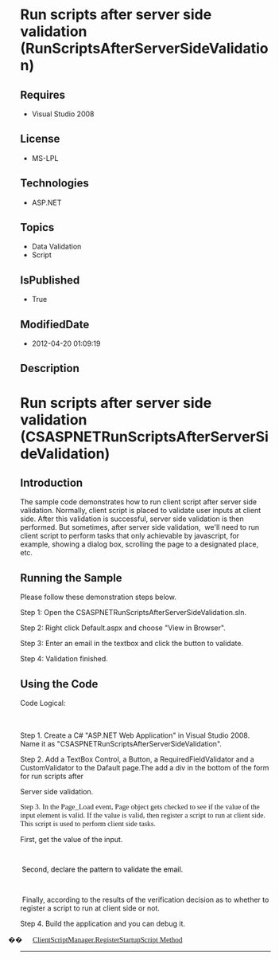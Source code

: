 # Run scripts after server side validation (RunScriptsAfterServerSideValidation)
## Requires
* Visual Studio 2008
## License
* MS-LPL
## Technologies
* ASP.NET
## Topics
* Data Validation
* Script
## IsPublished
* True
## ModifiedDate
* 2012-04-20 01:09:19
## Description

<h1><span style="">Run scripts after server side validation </span>(<span style="">CSASPNETRunScriptsAfterServerSideValidation</span>)</h1>
<h2>Introduction </h2>
<p class="MsoNormal"><span style="">The sample code demonstrates how to run client script after server side validation. Normall<span id="ms-rterangepaste-start"></span>y, client script is placed to validate user inputs at client side. After this validation
 is successful, server side validation is then performed. But sometimes, after server side validation, &#8203; we'll need to run client script to perform tasks that only achievable by javascript, for example, showing a dialog box, scrolling the page to a designated
 place, etc. </span></p>
<h2>Running the Sample</h2>
<p class="MsoNormal"><span style="">Please follow these demonstration steps below.
</span></p>
<p class="MsoNormal" style="margin-bottom:0in; margin-bottom:.0001pt; line-height:normal; text-autospace:none">
<span style="">Step 1: Open the CSASPNETRunScriptsAfterServerSideValidation.sln. </span>
</p>
<p class="MsoNormal" style="margin-bottom:0in; margin-bottom:.0001pt; line-height:normal; text-autospace:none">
<span style=""></span></p>
<p class="MsoNormal" style="margin-bottom:0in; margin-bottom:.0001pt; line-height:normal; text-autospace:none">
<span style="">Step 2: Right click Default.aspx and choose &quot;View in Browser&quot;.
</span></p>
<p class="MsoNormal" style="margin-bottom:0in; margin-bottom:.0001pt; line-height:normal; text-autospace:none">
<span style=""></span></p>
<p class="MsoNormal" style="margin-bottom:0in; margin-bottom:.0001pt; line-height:normal; text-autospace:none">
<span style="">Step 3: Enter an email in the textbox and click the button to validate.
</span></p>
<p class="MsoNormal" style="margin-bottom:0in; margin-bottom:.0001pt; line-height:normal; text-autospace:none">
<span style=""></span></p>
<p class="MsoNormal" style="margin-bottom:0in; margin-bottom:.0001pt; line-height:normal; text-autospace:none">
<span style="">Step 4: Validation finished.</span><span style="font-size:9.5pt; font-family:Consolas">
</span></p>
<h2>Using the Code</h2>
<p class="MsoNormal" style="">Code Logical: <span style="">&nbsp;&nbsp;&nbsp;&nbsp;&nbsp;&nbsp;&nbsp;&nbsp;&nbsp;&nbsp;&nbsp;&nbsp;&nbsp;&nbsp;&nbsp;&nbsp;&nbsp;&nbsp;&nbsp;&nbsp;&nbsp;&nbsp;&nbsp;&nbsp;&nbsp;&nbsp;&nbsp;&nbsp;&nbsp;&nbsp;&nbsp;&nbsp;&nbsp;&nbsp;&nbsp;&nbsp;&nbsp;&nbsp;&nbsp;&nbsp;&nbsp;&nbsp;&nbsp;&nbsp;&nbsp;&nbsp;&nbsp;&nbsp;&nbsp;&nbsp;&nbsp;&nbsp;&nbsp;&nbsp;&nbsp;&nbsp;&nbsp;&nbsp;&nbsp;&nbsp;&nbsp;&nbsp;&nbsp;&nbsp;&nbsp;&nbsp;&nbsp;&nbsp;&nbsp;&nbsp;&nbsp;&nbsp;&nbsp;&nbsp;&nbsp;&nbsp;&nbsp;&nbsp;&nbsp;&nbsp;&nbsp;&nbsp;&nbsp;&nbsp;&nbsp;&nbsp;&nbsp;&nbsp;&nbsp;&nbsp;&nbsp;&nbsp;&nbsp;&nbsp;&nbsp;&nbsp;&nbsp;&nbsp;&nbsp;&nbsp;&nbsp;&nbsp;&nbsp;&nbsp;&nbsp;&nbsp;&nbsp;&nbsp;&nbsp;&nbsp;&nbsp;&nbsp;&nbsp;&nbsp;&nbsp;&nbsp;&nbsp;&nbsp;&nbsp;&nbsp;&nbsp;&nbsp;&nbsp;&nbsp;&nbsp;&nbsp;&nbsp;&nbsp;&nbsp;&nbsp;&nbsp;&nbsp;&nbsp;&nbsp;&nbsp;&nbsp;&nbsp;&nbsp;&nbsp;&nbsp;&nbsp;&nbsp;&nbsp;&nbsp;&nbsp;&nbsp;&nbsp;&nbsp;&nbsp;&nbsp;&nbsp;&nbsp;&nbsp;&nbsp;&nbsp;&nbsp;&nbsp;&nbsp;&nbsp;&nbsp;&nbsp;&nbsp;&nbsp;&nbsp;&nbsp;&nbsp;&nbsp;&nbsp;&nbsp;&nbsp;&nbsp;&nbsp;&nbsp;&nbsp;&nbsp;&nbsp;&nbsp;&nbsp;&nbsp;&nbsp;&nbsp;&nbsp;&nbsp;&nbsp;&nbsp;&nbsp;&nbsp;&nbsp;&nbsp;&nbsp;&nbsp;&nbsp;&nbsp;&nbsp;&nbsp;&nbsp;&nbsp;&nbsp;&nbsp;&nbsp;&nbsp;&nbsp;&nbsp;&nbsp;&nbsp;&nbsp;&nbsp;&nbsp;&nbsp;&nbsp;&nbsp;&nbsp;&nbsp;&nbsp;&nbsp;&nbsp;&nbsp;&nbsp;&nbsp;&nbsp;&nbsp;
</span></p>
<p class="MsoNormal" style="margin-bottom:0in; margin-bottom:.0001pt; line-height:normal; text-autospace:none">
<span class="GramE"><span style="">Step 1.</span></span><span style=""> Create a C# &quot;ASP.NET Web Application&quot; in Visual Studio 2008. Name it as &quot;CSASPNETRunScriptsAfterServerSideValidation&quot;.
</span></p>
<p class="MsoNormal" style="margin-bottom:0in; margin-bottom:.0001pt; line-height:normal; text-autospace:none">
<span style=""></span></p>
<p class="MsoNormal" style="margin-bottom:0in; margin-bottom:.0001pt; line-height:normal; text-autospace:none">
<span class="GramE"><span style="">Step 2.</span></span><span style=""> Add a TextBox
<span class="GramE">Control,</span> a Button, a RequiredFieldValidator and a CustomValidator to the Dafault page.The add a div in the bottom of the form for run scripts after
</span></p>
<p class="MsoNormal" style="margin-bottom:0in; margin-bottom:.0001pt; line-height:normal; text-autospace:none">
<span class="GramE"><span style="">Server side validation.</span></span><span style="font-size:9.5pt; font-family:Consolas">
</span></p>
<p style=""><span class="GramE"><span style="font-size:11.0pt; font-family:&quot;Calibri&quot;,&quot;sans-serif&quot;">Step 3.</span></span><span style="font-size:11.0pt; font-family:&quot;Calibri&quot;,&quot;sans-serif&quot;"> In the Page_Load event, Page object gets checked to see if the value
 of the input element is valid. If the value is valid, then register a script to run at client side. This script is used to perform client side tasks.
</span></p>
<p class="MsoNormal" style="margin-bottom:0in; margin-bottom:.0001pt; line-height:normal; text-autospace:none">
<span style="">First, get the value of the input. </span></p>
<p class="MsoNormal" style="margin-bottom:0in; margin-bottom:.0001pt; line-height:normal; text-autospace:none">
<span style="font-size:9.5pt; font-family:Consolas"><span style="">&nbsp;&nbsp;&nbsp;&nbsp;&nbsp;&nbsp;
</span></span></p>
<p class="MsoNormal" style="margin-bottom:0in; margin-bottom:.0001pt; line-height:normal; text-autospace:none">
<span style="font-size:9.5pt; font-family:Consolas"><span style="">&nbsp;</span></span><span style="color:black">Second, declare the pattern to validate the email.</span><span style="color:green">
</span></p>
<p class="MsoNormal" style="margin-bottom:0in; margin-bottom:.0001pt; line-height:normal; text-autospace:none">
<span style="font-size:9.5pt; font-family:Consolas"><span style="">&nbsp;&nbsp;&nbsp;&nbsp;&nbsp;&nbsp;&nbsp;&nbsp;
</span></span></p>
<p class="MsoNormal" style="margin-bottom:0in; margin-bottom:.0001pt; line-height:normal; text-autospace:none">
<span style=""><span style="">&nbsp;</span>Finally, according to the results of the verification decision as to whether to register a script to run at client side or not.
</span></p>
<p class="MsoNormal" style="margin-bottom:0in; margin-bottom:.0001pt; line-height:normal; text-autospace:none">
<span style="font-size:9.5pt; font-family:Consolas"></span></p>
<p class="MsoNormal" style="margin-bottom:0in; margin-bottom:.0001pt; line-height:normal; text-autospace:none">
<span class="GramE"><span style="">Step 4.</span></span><span style=""> Build the application and you can debug it.
</span></p>
<p class="MsoNormal" style=""></p>
<p class="MsoListParagraph" style="text-indent:-.25in"><span style="font-family:Symbol"><span style="">��<span style="font:7.0pt &quot;Times New Roman&quot;">&nbsp;&nbsp;&nbsp;&nbsp;&nbsp;&nbsp;&nbsp;&nbsp;
</span></span></span><span style="font-size:9.5pt; line-height:115%; font-family:Consolas"><a href="http://msdn.microsoft.com/en-us/library/system.web.ui.clientscriptmanager.registerstartupscript.aspx"><span style="font-size:11.0pt; line-height:115%; font-family:&quot;Calibri&quot;,&quot;sans-serif&quot;">ClientScriptManager.RegisterStartupScript
 Method </span></a></span><span style=""></span></p>
<p class="MsoNormal" style=""></p>
<hr>
<div><a href="http://go.microsoft.com/?linkid=9759640" style="margin-top:3px"><img alt="" src="http://bit.ly/onecodelogo">
</a></div>
